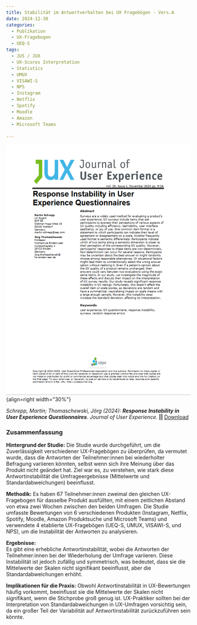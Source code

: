 ```yaml
---
title: Stabilität im Antwortverhalten bei UX Fragebögen - Vers.A
date: 2024-12-30
categories:
  - Publikation
  - UX-Fragebogen
  - UEQ-S
tags:
  - JUS / JUX
  - UX-Scores Interpretation
  - Statistics
  - UMUX
  - VISAWI-S
  - NPS
  - Instagram
  - Netflix
  - Spotify
  - Moodle
  - Amazon
  - Microsoft Teams

---
```

![Artikel Stabilität von UX-Fragebögen](assets/2024-article-response-instability.png){align=right width="30%"}


*Schrepp, Martin; Thomaschewski, Jörg (2024): __Response Instability in User Experience Questionnaires__. Journal of User Experience.* **||** [Download](https://uxpajournal.org/wp-content/uploads/sites/7/2024/11/JUX_Schrepp_Nov-2024.pdf)


### Zusammenfassung

**Hintergrund der Studie:** Die Studie wurde durchgeführt, um die Zuverlässigkeit verschiedener UX-Fragebögen zu überprüfen, da vermutet wurde, dass die Antworten der Teilnehmer:innen bei wiederholter Befragung variieren könnten, selbst wenn sich ihre Meinung über das Produkt nicht geändert hat. Ziel war es, zu verstehen, wie stark diese Antwortinstabilität die Umfrageergebnisse (Mittelwerte und Standardabweichungen) beeinflusst. 

<!-- more -->

**Methodik:** Es haben 67 Teilnehmer:innen zweimal den gleichen UX-Fragebogen für dasselbe Produkt ausfüllten, mit einem zeitlichen Abstand von etwa zwei Wochen zwischen den beiden Umfragen. Die Studie umfasste Bewertungen von 6 verschiedenen Produkten (Instagram, Netflix, Spotify, Moodle, Amazon Produktsuche und Microsoft Teams) und verwendete 4 etablierte UX-Fragebögen (UEQ-S, UMUX, VISAWI-S, und NPS), um die Instabilität der Antworten zu analysieren.

**Ergebnisse:**  
Es gibt eine erhebliche Antwortinstabilität, wobei die Antworten der Teilnehmer:innen bei der Wiederholung der Umfrage variieren. Diese Instabilität ist jedoch zufällig und symmetrisch, was bedeutet, dass sie die Mittelwerte der Skalen nicht signifikant beeinflusst, aber die Standardabweichungen erhöht.

**Implikationen für die Praxis:** Obwohl Antwortinstabilität in UX-Bewertungen häufig vorkommt, beeinflusst sie die Mittelwerte der Skalen nicht signifikant, wenn die Stichprobe groß genug ist. UX-Praktiker sollten bei der Interpretation von Standardabweichungen in UX-Umfragen vorsichtig sein, da ein großer Teil der Variabilität auf Antwortinstabilität zurückzuführen sein könnte.
